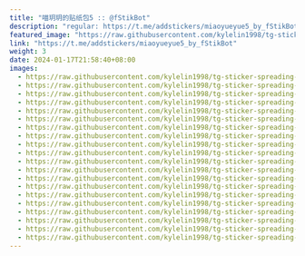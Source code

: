 ```yaml
---
title: "喵玥玥的贴纸包5 :: @fStikBot"
description: "regular: https://t.me/addstickers/miaoyueyue5_by_fStikBot"
featured_image: "https://raw.githubusercontent.com/kylelin1998/tg-sticker-spreading-worldwide-images/main/img/1f51bcfd-8fd2-4ac1-ae06-1a205b1bcf8a.jpg"
link: "https://t.me/addstickers/miaoyueyue5_by_fStikBot"
weight: 3
date: 2024-01-17T21:58:40+08:00
images:
  - https://raw.githubusercontent.com/kylelin1998/tg-sticker-spreading-worldwide-images/main/img/1f51bcfd-8fd2-4ac1-ae06-1a205b1bcf8a.jpg
  - https://raw.githubusercontent.com/kylelin1998/tg-sticker-spreading-worldwide-images/main/img/76483678-5166-4496-b70f-33c2cc082caa.jpg
  - https://raw.githubusercontent.com/kylelin1998/tg-sticker-spreading-worldwide-images/main/img/428558fb-aec8-44a3-9d93-ee41332f8f3b.jpg
  - https://raw.githubusercontent.com/kylelin1998/tg-sticker-spreading-worldwide-images/main/img/6d460757-ec99-443e-bebc-d251358df1e3.jpg
  - https://raw.githubusercontent.com/kylelin1998/tg-sticker-spreading-worldwide-images/main/img/632559e1-9cb3-4a2b-bc0f-7d4843e6b733.jpg
  - https://raw.githubusercontent.com/kylelin1998/tg-sticker-spreading-worldwide-images/main/img/32cb67d6-0232-4411-9c15-c16000ea8bf4.jpg
  - https://raw.githubusercontent.com/kylelin1998/tg-sticker-spreading-worldwide-images/main/img/b61d6e3e-a5d2-4461-9ba4-93d88702a532.jpg
  - https://raw.githubusercontent.com/kylelin1998/tg-sticker-spreading-worldwide-images/main/img/10d8435d-7833-466a-b004-450b51fb6b68.jpg
  - https://raw.githubusercontent.com/kylelin1998/tg-sticker-spreading-worldwide-images/main/img/22852b8a-9978-408f-bfaf-ae66a7a1fb93.jpg
  - https://raw.githubusercontent.com/kylelin1998/tg-sticker-spreading-worldwide-images/main/img/833b82cf-8dbf-4cbd-b98a-9e7655e555be.jpg
  - https://raw.githubusercontent.com/kylelin1998/tg-sticker-spreading-worldwide-images/main/img/0abaebcd-ab58-4348-95d4-bc9e3b5c83bc.jpg
  - https://raw.githubusercontent.com/kylelin1998/tg-sticker-spreading-worldwide-images/main/img/d219412d-cb46-4a15-ac1d-20f4f3108b53.jpg
  - https://raw.githubusercontent.com/kylelin1998/tg-sticker-spreading-worldwide-images/main/img/1ca011bc-a999-465b-a455-076947219a19.jpg
  - https://raw.githubusercontent.com/kylelin1998/tg-sticker-spreading-worldwide-images/main/img/feaec482-d616-4aee-a3a1-4c622fcc98b9.jpg
  - https://raw.githubusercontent.com/kylelin1998/tg-sticker-spreading-worldwide-images/main/img/ad1289f8-c7a1-4ef9-a804-b67e1d74a1bd.jpg
  - https://raw.githubusercontent.com/kylelin1998/tg-sticker-spreading-worldwide-images/main/img/6863e66f-1bee-49de-8ae7-8cf4512a3e75.jpg
  - https://raw.githubusercontent.com/kylelin1998/tg-sticker-spreading-worldwide-images/main/img/1cabaa99-3d35-4afd-8e7e-3e5b5769f95d.jpg
  - https://raw.githubusercontent.com/kylelin1998/tg-sticker-spreading-worldwide-images/main/img/b411c5f1-0cb0-40f7-84c4-79156582ce7f.jpg
  - https://raw.githubusercontent.com/kylelin1998/tg-sticker-spreading-worldwide-images/main/img/9814b9e6-f9f8-449d-97f5-1c3285f49abc.jpg
  - https://raw.githubusercontent.com/kylelin1998/tg-sticker-spreading-worldwide-images/main/img/8882a711-b31b-4507-a8a4-efe1896e3ffb.jpg
---
```

